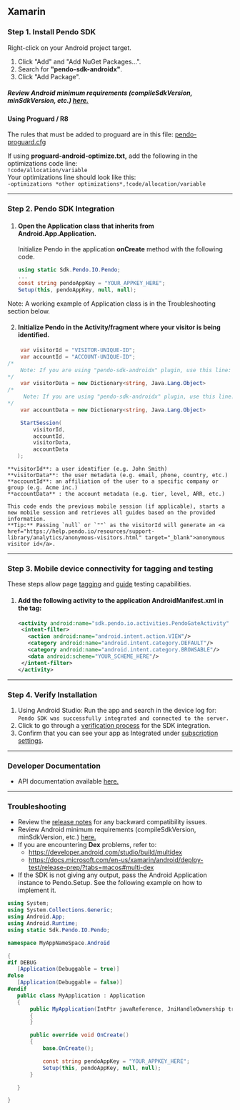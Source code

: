 ## Xamarin

### Step 1. Install Pendo SDK

Right-click on your Android project target. 
1. Click "Add" and "Add NuGet Packages…".
2. Search for **"pendo-sdk-androidx"**.
3. Click "Add Package".

##### Review Android minimum requirements (compileSdkVersion, minSdkVersion, etc.) <a href="https://support.pendo.io/hc/en-us/articles/4404197902235" target="_blank">here.</a>


#### **Using Proguard / R8**

The rules that must be added to proguard are in this file: <a href="https://cdn.pendo.io/sdk/install-instructions/pendo-proguard.cfg">pendo-proguard.cfg</a>

If using **proguard-android-optimize.txt,** add the following in the optimizations code line:  
`!code/allocation/variable`  
Your optimizations line should look like this:  
`-optimizations *other optimizations*,!code/allocation/variable`

-------------

### Step 2. Pendo SDK Integration
1. #### Open the **Application class** that inherits from Android.App.Application.
    Initialize Pendo in the application **onCreate** method with the following code.

    ```c#
    using static Sdk.Pendo.IO.Pendo;
    ...
    const string pendoAppKey = "YOUR_APPKEY_HERE";
    Setup(this, pendoAppKey, null, null);
    ```

Note: A working example of Application class is in the Troubleshooting section below.



2. #### Initialize Pendo in the **Activity/fragment** where your visitor is being identified.

```c#
    var visitorId = "VISITOR-UNIQUE-ID";
    var accountId = "ACCOUNT-UNIQUE-ID";
/*
    Note: If you are using "pendo-sdk-androidx" plugin, use this line:
*/
    var visitorData = new Dictionary<string, Java.Lang.Object>
/*
     Note: If you are using "pendo-sdk-androidx" plugin, use this line:
*/
    var accountData = new Dictionary<string, Java.Lang.Object> 

    StartSession(
        visitorId,
        accountId,
        visitorData,
        accountData
   );
```

    **visitorId**: a user identifier (e.g. John Smith)  
    **visitorData**: the user metadata (e.g. email, phone, country, etc.)  
    **accountId**: an affiliation of the user to a specific company or group (e.g. Acme inc.)  
    **accountData** : the account metadata (e.g. tier, level, ARR, etc.)  

    This code ends the previous mobile session (if applicable), starts a new mobile session and retrieves all guides based on the provided information.  
    **Tip:** Passing `null` or `""` as the visitorId will generate an <a href="https://help.pendo.io/resources/support-library/analytics/anonymous-visitors.html" target="_blank">anonymous visitor id</a>.

-------------

### Step 3. Mobile device connectivity for tagging and testing

These steps allow page <a href="https://support.pendo.io/hc/en-us/articles/360033609651-Tagging-Mobile-Pages#HowtoTagaPage" target="_blank">tagging</a>
and <a href="https://support.pendo.io/hc/en-us/articles/360033487792-Creating-a-Mobile-Guide#test-guide-on-device-0-6" target="_blank">guide</a> testing capabilities.

1. #### Add the following **activity** to the application **AndroidManifest.xml** in the **<Application>** tag:

    ```xml
    <activity android:name="sdk.pendo.io.activities.PendoGateActivity" android:launchMode="singleInstance" android:exported="true">
     <intent-filter>
       <action android:name="android.intent.action.VIEW"/>
       <category android:name="android.intent.category.DEFAULT"/>
       <category android:name="android.intent.category.BROWSABLE"/>
       <data android:scheme="YOUR_SCHEME_HERE"/>
     </intent-filter>
    </activity>
    ```

-------------

### Step 4. Verify Installation
1. Using Android Studio: Run the app and search in the device log for:  
    `Pendo SDK was successfully integrated and connected to the server.`
2. Click to go through a <a href="#" data-start-verification>verification process</a> for the SDK integration.
3. Confirm that you can see your app as Integrated under <a href="https://app.pendo.io/admin" target="_blank">subscription settings</a>.

-------------

### Developer Documentation

* API documentation available <a href="https://support.pendo.io/hc/en-us/articles/360057203531-Android-Developer-API-Documentation" target="_blank">here.</a>

-------------

### Troubleshooting

* Review the <a href="https://developers.pendo.io/category/mobile-sdk/" target="_blank">release notes</a> for any backward compatibility issues.
* Review Android minimum requirements (compileSdkVersion, minSdkVersion, etc.) <a href="https://support.pendo.io/hc/en-us/articles/4404065352987-Developer-s-Guide-to-Installing-the-Pendo-Android-SDK#requirements-0-0" target="_blank">here.</a>
* If you are encountering **Dex** problems, refer to:  
  * <a href="https://developer.android.com/studio/build/multidex" target="_blank">https://developer.android.com/studio/build/multidex </a>
  * <a href="https://docs.microsoft.com/en-us/xamarin/android/deploy-test/release-prep/?tabs=macos#multi-dex" target="_blank">https://docs.microsoft.com/en-us/xamarin/android/deploy-test/release-prep/?tabs=macos#multi-dex </a>
* If the SDK is not giving any output, pass the Android Application instance to Pendo.Setup. See the following example on how to implement it.


 ```c#
using System;
using System.Collections.Generic;
using Android.App;
using Android.Runtime;
using static Sdk.Pendo.IO.Pendo;

namespace MyAppNameSpace.Android

{
#if DEBUG
    [Application(Debuggable = true)]
#else
    [Application(Debuggable = false)]
#endif
    public class MyApplication : Application
    {
        public MyApplication(IntPtr javaReference, JniHandleOwnership transfer) : base(javaReference, transfer)
        {
        }

        public override void OnCreate()
        {
            base.OnCreate();

            const string pendoAppKey = "YOUR_APPKEY_HERE";
            Setup(this, pendoAppKey, null, null);
        }

    }

}
 ```
